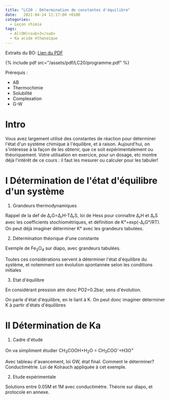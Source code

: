 ```yaml
---
title: "LC20 : Détermination de constantes d'équilibre"
date:   2021-04-24 11:17:00 +0100
categories:
  - Leçon chimie
tags:
  - Al(OH)<sub>3</sub>
  - Ka acide éthanoïque
---
```

Extraits du BO:
[Lien du PDF](/assets/pdf/LC20/programme.pdf)

{% include pdf src="/assets/pdf/LC20/programme.pdf" %}

Prérequis : 
- AB
- Thermochimie
- Solubilité
- Complexation
- G-W

# Intro
Vous avez largement utilisé des constantes de réaction pour déterminer l'état d'un système chimique à l'équilibre, et à raison. Aujourd'hui, on s'intéresse à la façon de les
obtenir, que ce soit expérimentalement ou théoriquement. Votre utilisation en exercice, pour un dosage, etc montre déjà l'intérêt de ce cours : il faut les mesurer ou calculer 
pour les tabuler!

# I Détermination de l'état d'équilibre d'un système
1) Grandeurs thermodynamiques

Rappel de la def de &Delta;<sub>r</sub>G=&Delta;<sub>r</sub>H-T&Delta;<sub>r</sub>S, loi de Hess pour connaître &Delta;<sub>r</sub>H et &Delta;<sub>r</sub>S avec les coefficients
stochiométriques, et définition de K°=exp(-&Delta;<sub>r</sub>G°/RT). On peut déjà imaginer déterminer K° avec les grandeurs tabulées.

2) Détermination théorique d'une constante

Exemple de Fe<sub>3</sub>O<sub>4</sub> sur diapo, avec grandeurs tabulées.

Toutes ces considérations servent à déterminer l'état d'équilibre du système, et notemment son évolution spontannée selon les conditions initiales

3) Etat d'équilibre

En considérant pression atm donc PO2=0.2bar, sens d'évolution.

On parle d'état d'équilibre, en le liant à K. On peut donc imaginer déterminer K à partir d'états d'équilibres

# II Détermination de Ka
1) Cadre d'étude

On va simpliment étudier CH<sub>3</sub>COOH+H<sub>2</sub>O = CH<sub>3</sub>COO<sup>-</sup>+H3O<sup>+</sup>

Avec tableau d'avancement, loi GW, état final. Comment le déterminer? Conductimétrie. Loi de Kolrauch appliquée à cet exemple.

2) Etude expérimentale

Solutions entre 0.05M et 1M avec conductimètre. Théorie sur diapo, et protocole en annexe.

